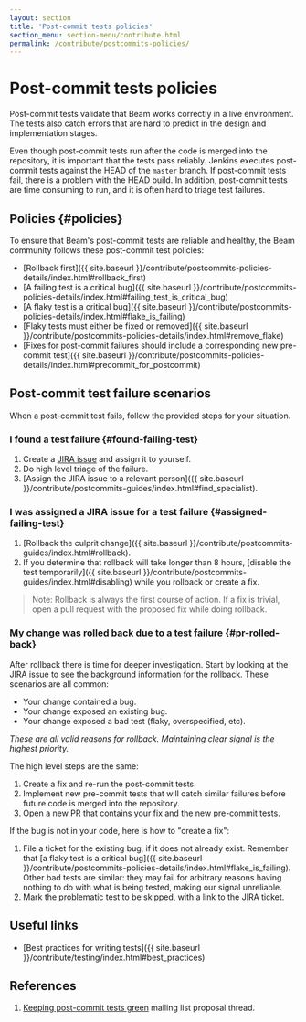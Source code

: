 ```yaml
---
layout: section
title: 'Post-commit tests policies'
section_menu: section-menu/contribute.html
permalink: /contribute/postcommits-policies/
---
```

<!--
Licensed under the Apache License, Version 2.0 (the "License");
you may not use this file except in compliance with the License.
You may obtain a copy of the License at

http://www.apache.org/licenses/LICENSE-2.0

Unless required by applicable law or agreed to in writing, software
distributed under the License is distributed on an "AS IS" BASIS,
WITHOUT WARRANTIES OR CONDITIONS OF ANY KIND, either express or implied.
See the License for the specific language governing permissions and
limitations under the License.
-->

# Post-commit tests policies

Post-commit tests validate that Beam works correctly in a live environment. The
tests also catch errors that are hard to predict in the design and
implementation stages.

Even though post-commit tests run after the code is merged into the repository,
it is important that the tests pass reliably. Jenkins executes post-commit tests
against the HEAD of the `master` branch. If post-commit tests fail, there is a
problem with the HEAD build. In addition, post-commit tests are time consuming
to run, and it is often hard to triage test failures.


## Policies {#policies}

To ensure that Beam's post-commit tests are reliable and healthy, the Beam
community follows these post-commit test policies:

*   [Rollback first]({{ site.baseurl }}/contribute/postcommits-policies-details/index.html#rollback_first)
*   [A failing test is a critical bug]({{ site.baseurl }}/contribute/postcommits-policies-details/index.html#failing_test_is_critical_bug)
*   [A flaky test is a critical bug]({{ site.baseurl }}/contribute/postcommits-policies-details/index.html#flake_is_failing)
*   [Flaky tests must either be fixed or removed]({{ site.baseurl }}/contribute/postcommits-policies-details/index.html#remove_flake)
*   [Fixes for post-commit failures should include a corresponding new pre-commit test]({{ site.baseurl }}/contribute/postcommits-policies-details/index.html#precommit_for_postcommit)


## Post-commit test failure scenarios

When a post-commit test fails, follow the provided steps for your situation.

### I found a test failure {#found-failing-test}

1.  Create a [JIRA issue](https://s.apache.org/beam-test-failure) and assign it to yourself.
1.  Do high level triage of the failure.
1.  [Assign the JIRA issue to a relevant person]({{ site.baseurl }}/contribute/postcommits-guides/index.html#find_specialist).

### I was assigned a JIRA issue for a test failure {#assigned-failing-test}

1.  [Rollback the culprit change]({{ site.baseurl }}/contribute/postcommits-guides/index.html#rollback).
1.  If you determine that rollback will take longer than 8 hours, [disable the
    test temporarily]({{ site.baseurl }}/contribute/postcommits-guides/index.html#disabling) while you rollback or create a
    fix.

> Note: Rollback is always the first course of action. If a fix is trivial,
> open a pull request with the proposed fix while doing rollback.

### My change was rolled back due to a test failure {#pr-rolled-back}

After rollback there is time for deeper investigation. Start by looking at the
JIRA issue to see the background information for the rollback. These scenarios
are all common:

*   Your change contained a bug.
*   Your change exposed an existing bug.
*   Your change exposed a bad test (flaky, overspecified, etc).

_These are all valid reasons for rollback. Maintaining clear signal is the
highest priority._

The high level steps are the same:

1.  Create a fix and re-run the post-commit tests.
2.  Implement new pre-commit tests that will catch similar failures
    before future code is merged into the repository.
3.  Open a new PR that contains your fix and the new pre-commit tests.

If the bug is not in your code, here is how to "create a fix":

1.  File a ticket for the existing bug, if it does not already exist.
    Remember that
    [a flaky test is a critical bug]({{ site.baseurl }}/contribute/postcommits-policies-details/index.html#flake_is_failing). Other
    bad tests are similar: they may fail for arbitrary reasons having nothing
    to do with what is being tested, making our signal unreliable.
2.  Mark the problematic test to be skipped, with a link to the JIRA ticket.

## Useful links

*   [Best practices for writing tests]({{ site.baseurl }}/contribute/testing/index.html#best_practices)

## References

1.  [Keeping post-commit tests green](https://lists.apache.org/thread.html/3bb4aa777751da2e2d7e22666aa6a2e18ae31891cb09d91718b75e74@%3Cdev.beam.apache.org%3E)
    mailing list proposal thread.
